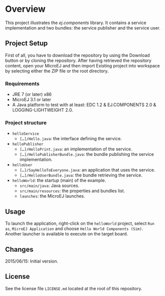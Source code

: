 # Overview
This project illustrates the _ej.components_ library.
It contains a service implementation and two bundles: the service publisher and the service user.

## Project Setup
First of all, you have to download the repository by using the Download button or by cloning the repository.
After having retrieved the repository content, open your MicroEJ and then import Existing project into workspace by selecting either the ZIP file or the root directory.

### Requirements
- JRE 7 (or later) x86
- MicroEJ 3.1 or later
- A Java platform to test with at least: EDC 1.2 & EJ.COMPONENTS 2.0 & LOGGING-LIGHTWEIGHT 2.0.

### Project structure
- `helloService`
  - `[…]/Hello.java`: the interface defining the service.
- `helloPublisher`
  - `[…]/HelloPrint.java`: an implementation of the service.
  - `[…]/HelloPublisherBundle.java`: the bundle publishing the service implementation.
- `helloUser`
  - `[…]/SayHelloToEveryone.java`: an application that uses the service.
  - `[…]/HelloUserBundle.java`: the bundle retrieving the service.
- `helloWorld`: the startup (main) of the example.
  - `src/main/java`: Java sources.
  - `src/main/resources`: the properties and bundles list.
  - `launches`: the MicroEJ launches.

## Usage
To launch the application, right-click on the `helloWorld` project,
select `Run as`, `MicroEJ Application` and choose `Hello World Components (Sim)`.
Another launcher is available to execute on the target board.

## Changes
2015/06/15: Initial version.

## License
See the license file `LICENSE.md` located at the root of this repository.
